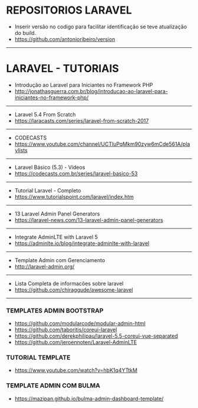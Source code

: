 # REPOSITORIOS LARAVEL
* Inserir versão no codigo para facilitar identificação se teve atualização do build.
* https://github.com/antonioribeiro/version

---

# LARAVEL - TUTORIAIS

* Introdução ao Laravel para Iniciantes no Framework PHP
* http://jonathasguerra.com.br/blog/introducao-ao-laravel-para-iniciantes-no-framework-php/
---
* Laravel 5.4 From Scratch
* https://laracasts.com/series/laravel-from-scratch-2017
---
* CODECASTS
* https://www.youtube.com/channel/UCTluPqMkm90zyw6mCde561A/playlists
---
* Laravel Básico (5.3) - Vídeos
* https://codecasts.com.br/series/laravel-basico-53
---
* Tutorial Laravel - Completo
* https://www.tutorialspoint.com/laravel/index.htm
---
* 13 Laravel Admin Panel Generators
* https://laravel-news.com/13-laravel-admin-panel-generators
---
* Integrate AdminLTE with Laravel 5
* https://adminlte.io/blog/integrate-adminlte-with-laravel
---
* Template Admin com Gerenciamento
* http://laravel-admin.org/
---
* Lista Completa de informacões sobre laravel
* https://github.com/chiraggude/awesome-laravel
---

### TEMPLATES ADMIN BOOTSTRAP
* https://github.com/modularcode/modular-admin-html
* https://github.com/taboritis/coreui-laravel
* https://github.com/derekphilipau/laravel-5.5-coreui-vue-separated
* https://github.com/jeroennoten/Laravel-AdminLTE

### TUTORIAL TEMPLATE
* https://www.youtube.com/watch?v=hbK1q4YTtkM


### TEMPLATE ADMIN COM BULMA
* https://mazipan.github.io/bulma-admin-dashboard-template/
